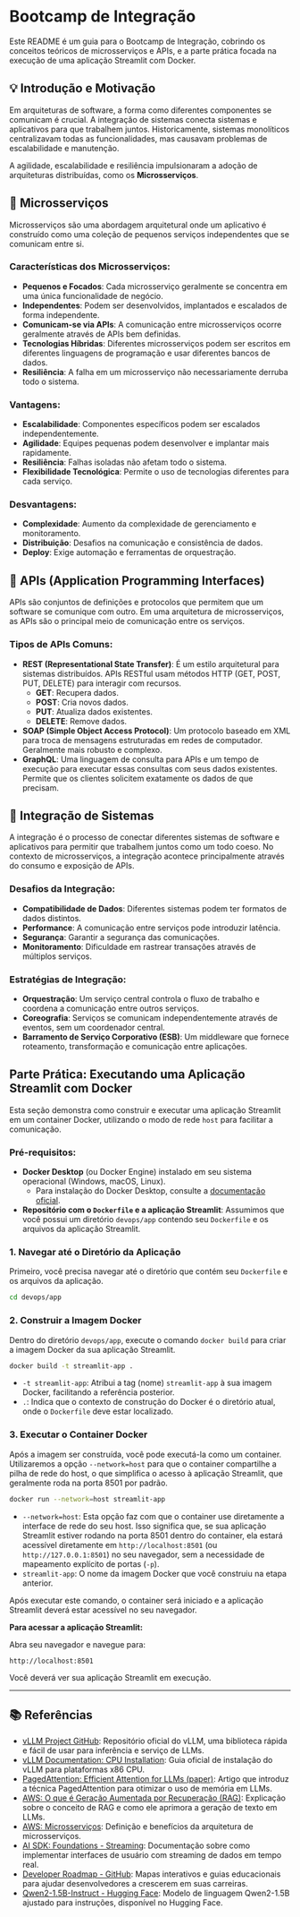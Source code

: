 # Bootcamp de Integração

Este README é um guia para o Bootcamp de Integração, cobrindo os conceitos teóricos de microsserviços e APIs, e a parte prática focada na execução de uma aplicação Streamlit com Docker.

## 💡 Introdução e Motivação

Em arquiteturas de software, a forma como diferentes componentes se comunicam é crucial. A integração de sistemas conecta sistemas e aplicativos para que trabalhem juntos. Historicamente, sistemas monolíticos centralizavam todas as funcionalidades, mas causavam problemas de escalabilidade e manutenção.

A agilidade, escalabilidade e resiliência impulsionaram a adoção de arquiteturas distribuídas, como os **Microsserviços**.

## 🔄 Microsserviços

Microsserviços são uma abordagem arquitetural onde um aplicativo é construído como uma coleção de pequenos serviços independentes que se comunicam entre si.

### Características dos Microsserviços:

  * **Pequenos e Focados**: Cada microsserviço geralmente se concentra em uma única funcionalidade de negócio.
  * **Independentes**: Podem ser desenvolvidos, implantados e escalados de forma independente.
  * **Comunicam-se via APIs**: A comunicação entre microsserviços ocorre geralmente através de APIs bem definidas.
  * **Tecnologias Híbridas**: Diferentes microsserviços podem ser escritos em diferentes linguagens de programação e usar diferentes bancos de dados.
  * **Resiliência**: A falha em um microsserviço não necessariamente derruba todo o sistema.

### Vantagens:

  * **Escalabilidade**: Componentes específicos podem ser escalados independentemente.
  * **Agilidade**: Equipes pequenas podem desenvolver e implantar mais rapidamente.
  * **Resiliência**: Falhas isoladas não afetam todo o sistema.
  * **Flexibilidade Tecnológica**: Permite o uso de tecnologias diferentes para cada serviço.

### Desvantagens:

  * **Complexidade**: Aumento da complexidade de gerenciamento e monitoramento.
  * **Distribuição**: Desafios na comunicação e consistência de dados.
  * **Deploy**: Exige automação e ferramentas de orquestração.

## 🔌 APIs (Application Programming Interfaces)

APIs são conjuntos de definições e protocolos que permitem que um software se comunique com outro. Em uma arquitetura de microsserviços, as APIs são o principal meio de comunicação entre os serviços.

### Tipos de APIs Comuns:

  * **REST (Representational State Transfer)**: É um estilo arquitetural para sistemas distribuídos. APIs RESTful usam métodos HTTP (GET, POST, PUT, DELETE) para interagir com recursos.
      * **GET**: Recupera dados.
      * **POST**: Cria novos dados.
      * **PUT**: Atualiza dados existentes.
      * **DELETE**: Remove dados.
  * **SOAP (Simple Object Access Protocol)**: Um protocolo baseado em XML para troca de mensagens estruturadas em redes de computador. Geralmente mais robusto e complexo.
  * **GraphQL**: Uma linguagem de consulta para APIs e um tempo de execução para executar essas consultas com seus dados existentes. Permite que os clientes solicitem exatamente os dados de que precisam.

## 🤝 Integração de Sistemas

A integração é o processo de conectar diferentes sistemas de software e aplicativos para permitir que trabalhem juntos como um todo coeso. No contexto de microsserviços, a integração acontece principalmente através do consumo e exposição de APIs.

### Desafios da Integração:

  * **Compatibilidade de Dados**: Diferentes sistemas podem ter formatos de dados distintos.
  * **Performance**: A comunicação entre serviços pode introduzir latência.
  * **Segurança**: Garantir a segurança das comunicações.
  * **Monitoramento**: Dificuldade em rastrear transações através de múltiplos serviços.

### Estratégias de Integração:

  * **Orquestração**: Um serviço central controla o fluxo de trabalho e coordena a comunicação entre outros serviços.
  * **Coreografia**: Serviços se comunicam independentemente através de eventos, sem um coordenador central.
  * **Barramento de Serviço Corporativo (ESB)**: Um middleware que fornece roteamento, transformação e comunicação entre aplicações.

## Parte Prática: Executando uma Aplicação Streamlit com Docker

Esta seção demonstra como construir e executar uma aplicação Streamlit em um container Docker, utilizando o modo de rede `host` para facilitar a comunicação.

### Pré-requisitos:

  * **Docker Desktop** (ou Docker Engine) instalado em seu sistema operacional (Windows, macOS, Linux).
      * Para instalação do Docker Desktop, consulte a [documentação oficial](https://www.google.com/search?q=https://docs.docker.com/desktop/install/).
  * **Repositório com o `Dockerfile` e a aplicação Streamlit**: Assumimos que você possui um diretório `devops/app` contendo seu `Dockerfile` e os arquivos da aplicação Streamlit.

### 1\. Navegar até o Diretório da Aplicação

Primeiro, você precisa navegar até o diretório que contém seu `Dockerfile` e os arquivos da aplicação.

```bash
cd devops/app
```

### 2\. Construir a Imagem Docker

Dentro do diretório `devops/app`, execute o comando `docker build` para criar a imagem Docker da sua aplicação Streamlit.

```bash
docker build -t streamlit-app .
```

  * `-t streamlit-app`: Atribui a tag (nome) `streamlit-app` à sua imagem Docker, facilitando a referência posterior.
  * `.`: Indica que o contexto de construção do Docker é o diretório atual, onde o `Dockerfile` deve estar localizado.

### 3\. Executar o Container Docker

Após a imagem ser construída, você pode executá-la como um container. Utilizaremos a opção `--network=host` para que o container compartilhe a pilha de rede do host, o que simplifica o acesso à aplicação Streamlit, que geralmente roda na porta 8501 por padrão.

```bash
docker run --network=host streamlit-app
```

  * `--network=host`: Esta opção faz com que o container use diretamente a interface de rede do seu host. Isso significa que, se sua aplicação Streamlit estiver rodando na porta 8501 dentro do container, ela estará acessível diretamente em `http://localhost:8501` (ou `http://127.0.0.1:8501`) no seu navegador, sem a necessidade de mapeamento explícito de portas (`-p`).
  * `streamlit-app`: O nome da imagem Docker que você construiu na etapa anterior.

Após executar este comando, o container será iniciado e a aplicação Streamlit deverá estar acessível no seu navegador.

**Para acessar a aplicação Streamlit:**

Abra seu navegador e navegue para:

```
http://localhost:8501
```

Você deverá ver sua aplicação Streamlit em execução.

-----

## 📚 Referências

- [vLLM Project GitHub](https://github.com/vllm-project/vllm): Repositório oficial do vLLM, uma biblioteca rápida e fácil de usar para inferência e serviço de LLMs.
- [vLLM Documentation: CPU Installation](https://docs.vllm.ai/en/v0.7.3/getting_started/installation/cpu/index.html): Guia oficial de instalação do vLLM para plataformas x86 CPU.
- [PagedAttention: Efficient Attention for LLMs (paper)](https://arxiv.org/pdf/2309.06180): Artigo que introduz a técnica PagedAttention para otimizar o uso de memória em LLMs.
- [AWS: O que é Geração Aumentada por Recuperação (RAG)](https://aws.amazon.com/what-is/retrieval-augmented-generation/): Explicação sobre o conceito de RAG e como ele aprimora a geração de texto em LLMs.
- [AWS: Microsserviços](https://aws.amazon.com/pt/microservices/#:~:text=Microsservi%C3%A7os%20s%C3%A3o%20uma%20abordagem%20arquitet%C3%B4nica,comunicam%20usando%20APIs%20bem%20definidas.): Definição e benefícios da arquitetura de microsserviços.
- [AI SDK: Foundations - Streaming](https://ai-sdk.dev/docs/foundations/streaming): Documentação sobre como implementar interfaces de usuário com streaming de dados em tempo real.
- [Developer Roadmap - GitHub](https://github.com/kamranahmedse/developer-roadmap): Mapas interativos e guias educacionais para ajudar desenvolvedores a crescerem em suas carreiras.
- [Qwen2-1.5B-Instruct - Hugging Face](https://huggingface.co/Qwen/Qwen2-1.5B-Instruct): Modelo de linguagem Qwen2-1.5B ajustado para instruções, disponível no Hugging Face.
